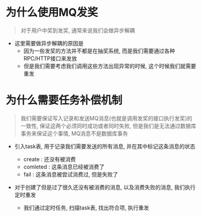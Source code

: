 # 为什么使用MQ发奖

> 对于用户中奖到发奖, 通常来说我们会做异步解耦

- 这里需要做异步解耦的原因是
    - 因为一些发奖的方法并不都是在抽奖系统, 而是我们需要通过各种RPC/HTTP接口来发放
    - 但是我们需要考虑我们调用这些方法出现异常的时候, 这个时候我们就需要重发
# 为什么需要任务补偿机制

> 我们需要保证写入记录和发送MQ消息(也就是调用发奖的接口执行发奖)的一致性, 保证这两个必须同时成功或者同时失败, 但是我们是无法通过数据库事务来保证这个事情, MQ消息不是数据库事务

- 引入task表, 用于记录我们需要发送的所有消息, 并在其中标记这条消息的状态
    - create : 还没有被消费
    - comleted : 这条消息已经被消费了 
    - fail : 这条消息被尝试消费过, 但是失败了

- 对于创建了但是过了很久还没有被消费的消息, 以及消费失败的消息, 我们执行定时重发
    - 我们通过定时任务, 扫描task表, 找出符合项, 执行重发